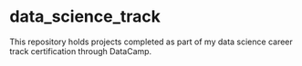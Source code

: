 # data_science_track
This repository holds projects completed as part of my data science career track certification through DataCamp.
